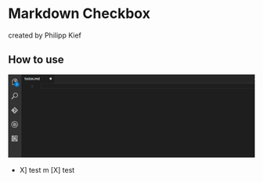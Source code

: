 # Markdown Checkbox

created by Philipp Kief

## How to use

![Preview](./app-preview.gif)

* X] test
m [X] test 